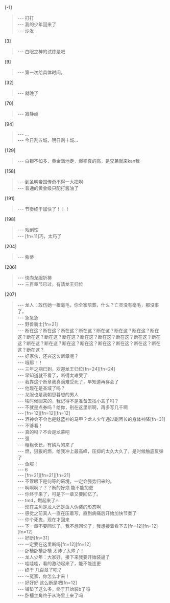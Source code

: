 
[-1] 
>--- 打打<br>
>--- 我的少年回来了<br>
>--- 沙发<br>

[3] 
>--- 白眼之神的试炼是吧<br>

[9] 
>--- 第一次给具体时间。<br>

[32] 
>--- 就晚了<br>

[70] 
>--- 寂静岭<br>

[94] 
>--- …<br>
>--- 今日割五城，明日割十城…<br>

[129] 
>--- 白银不如多，黄金满地走，爆率真的高，是兄弟就来kan我<br>

[158] 
>--- 到圣明帝国传奇不得一大把啊<br>
>--- 普通的黄金级只配打酱油了<br>

[191] 
>--- 节奏终于加快了！！！<br>

[198] 
>--- 戏剧性<br>
>--- [fn=11]巧，太巧了<br>

[204] 
>--- 紫蒂<br>

[206] 
>--- 快向龙服祈祷<br>
>--- 三百章节已过，有请龙王归位<br>

[207] 
>--- 龙人：敢伤她一根毫毛，你全家陪葬，什么？亡灵没有毫毛，那没事了。<br>
>--- 急急急<br>
>--- 野兽骑士[fn=21]<br>
>--- 断在这？断在这？断在这？断在这？断在这？断在这？断在这？断在这？断在这？断在这？断在这？断在这？断在这？断在这？断在这？断在这？断在这？断在这？断在这？断在这？断在这？断在这？断在这？断在这？断在这？<br>
>--- 好家伙，还兴这么断章呢？<br>
>--- 哦耶！！<br>
>--- 三年之期已到，欢迎龙王归位[fn=24][fn=24]<br>
>--- 早知道就不看了，断得太难受了<br>
>--- 我靠这个断章我真滴难受死了，早知道再存会了<br>
>--- 他现在是圣域了吗？<br>
>--- 龙服也是我朝思暮想的男人<br>
>--- 啥时候回来的，我记得不是准备去找小乖了吗？<br>
>--- 不就是点券吗？给你，别在这里断啊，再多写几千啊<br>
>--- [fn=12][fn=12][fn=12]<br>
>--- 酒神会不会也是魅蓝神的马甲？龙人少年通过副团长的身体神降[fn=31]<br>
>--- 不够看！<br>
>--- 真的吗？不会是龙蒙吧<br>
>--- 强<br>
>--- 粗粗长长，有鳞片的来了<br>
>--- 燃，狠狠的燃，给我冲上最高峰，压抑的太久大久了，是时候触底反弹了<br>
>--- 鱼服！<br>
>--- 6<br>
>--- [fn=21][fn=21][fn=21]<br>
>--- 不管眼下是何等的窘境，一定会强势归来的。<br>
>--- 啊啊啊？？？断的好烦 能不能加更<br>
>--- 你终于来了，可是下一章又要回忆了。<br>
>--- tmd，燃起来了🔥<br>
>--- 现在主角是龙人还是鱼人伪装的形态啊<br>
>--- 感觉之前真人一直在压着写，直到病痛后开始加快节奏了<br>
>--- 你个死鬼，现在才回来<br>
>--- 下一章不要回忆了，我不想回忆了，我想接着看下去[fn=12][fn=12][fn=12]<br>
>--- 好断[fn=31]<br>
>--- 一定要在这里断吗[fn=12][fn=12]<br>
>--- 卧槽卧槽卧槽 太帅了太帅了！<br>
>--- 龙人少年：大家好，接下来我要开始装逼了<br>
>--- 哇哇哇，看的激动起来了，能不能连更<br>
>--- 终于 几百章了吧？<br>
>--- ～冤家，你怎么才来！<br>
>--- 好好好 这么断是吧[fn=12]<br>
>--- 铺垫了这么多，终于开始装b了吗<br>
>--- 卧槽主角终于从海里上来了吗<br>
